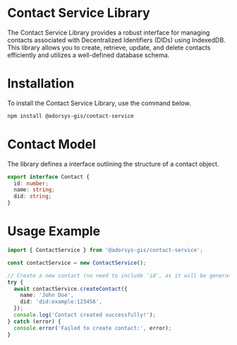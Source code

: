 # Contact Service Library

The Contact Service Library provides a robust interface for managing contacts associated with Decentralized Identifiers (DIDs) using IndexedDB. This library allows you to create, retrieve, update, and delete contacts efficiently and utilizes a well-defined database schema.

# Installation

To install the Contact Service Library, use the command below.

```bash
npm install @adorsys-gis/contact-service
```

# Contact Model

The library defines a interface outlining the structure of a contact object.

```typescript
export interface Contact {
  id: number;
  name: string;
  did: string;
}
```

# Usage Example

```typescript
import { ContactService } from '@adorsys-gis/contact-service';

const contactService = new ContactService();

// Create a new contact (no need to include 'id', as it will be generated)
try {
  await contactService.createContact({
    name: 'John Doe',
    did: 'did:example:123456',
  });
  console.log('Contact created successfully!');
} catch (error) {
  console.error('Failed to create contact:', error);
}
```
